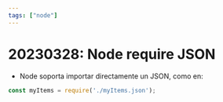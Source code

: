 ```yaml
---
tags: ["node"]
---
```


# 20230328: Node require JSON

<TagsLinks />

- Node soporta importar directamente un JSON, como en:

```js
const myItems = require('./myItems.json');
```